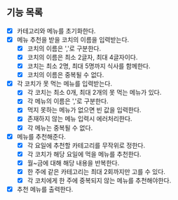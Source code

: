 ## 기능 목록

- [x] 카테고리와 메뉴를 초기화한다.
- [x] 메뉴 추천을 받을 코치의 이름을 입력받는다.
  - [x] 코치의 이름은 ','로 구분한다.
  - [x] 코치의 이름은 최소 2글자, 최대 4글자이다.
  - [x] 코치는 최소 2명, 최대 5명까지 식사를 함께한다.
  - [x] 코치의 이름은 중복될 수 없다.
- [x] 각 코치가 못 먹는 메뉴를 입력받는다.
  - [x] 각 코치는 최소 0개, 최대 2개의 못 먹는 메뉴가 있다.
  - [x] 각 메뉴의 이름은 ','로 구분한다.
  - [x] 먹지 못하는 메뉴가 없으면 빈 값을 입력한다.
  - [x] 존재하지 않는 메뉴 입력시 에러처리한다.
  - [x] 각 메뉴는 중복될 수 없다.
- [x] 메뉴를 추천해준다.
  - [x] 각 요일에 추천할 카테고리를 무작위로 정한다.
  - [x] 각 코치가 해당 요일에 먹을 메뉴를 추천한다.
  - [x] 월~금에 대해 해당 내용을 반복한다.
  - [x] 한 주에 같은 카테고리는 최대 2회까지만 고를 수 있다.
  - [x] 각 코치에게 한 주에 중복되지 않는 메뉴를 추천해야한다.
- [x] 추천 메뉴를 출력한다.

